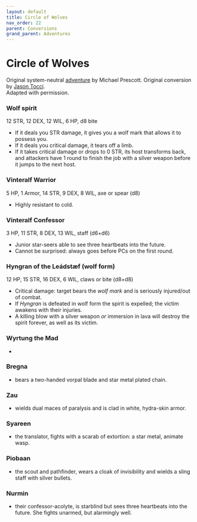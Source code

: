 ```yaml
---
layout: default
title: Circle of Wolves
nav_order: 22
parent: Conversions
grand_parent: Adventures
---
```


# Circle of Wolves

Original system-neutral [adventure](http://blog.trilemma.com/2014/07/the-circle-of-wolves.html) by Michael Prescott. Original conversion by [Jason Tocci](https://jasontocci.itch.io/agents-of-the-odd/devlog/180126/adapting-scenarios-for-agents-of-the-odd).  
Adapted with permission.

### Wolf spirit
12 STR, 12 DEX, 12 WIL, 6 HP, d8 bite
- If it deals you STR damage, it gives you a wolf mark that allows it to possess you.
- If it deals you critical damage, it tears off a limb.
- If it takes critical damage or drops to 0 STR, its host transforms back, and attackers have 1 round to finish the job with a silver weapon before it jumps to the next host.

### Vinteralf Warrior
5 HP, 1 Armor, 14 STR, 9 DEX, 8 WIL, axe or spear (d8)
- Highly resistant to cold.

### Vinteralf Confessor
3 HP, 11 STR, 8 DEX, 13 WIL, staff (d6+d6)
- Junior star-seers able to see three heartbeats into the future.
- Cannot be surprised: always goes before PCs on the first round.

### Hyngran of the Leádstæf (wolf form)
12 HP, 15 STR, 16 DEX, 6 WIL, claws or bite (d8+d8)
- Critical damage: target bears the _wolf mark_ and is seriously injured/out of combat.
- If _Hyngran_ is defeated in wolf form the spirit is expelled; the victim awakens with their injuries.
- A killing blow with a silver weapon _or_ immersion in lava will destroy the spirit forever, as well as its victim.

### Wyrtung the Mad
-

### Bregna

- bears a two-handed vorpal blade and star metal plated chain.

### Zau

- wields dual maces of paralysis and is clad in white, hydra-skin armor.

### Syareen
- the translator, fights with a scarab of extortion: a star metal, animate wasp.

### Piobaan
- the scout and pathfinder, wears a cloak of invisibility and wields a sling staff with silver bullets.

### Nurmin 

- their confessor-acolyte, is starblind but sees three heartbeats into the future. She fights unarmed, but alarmingly well.
